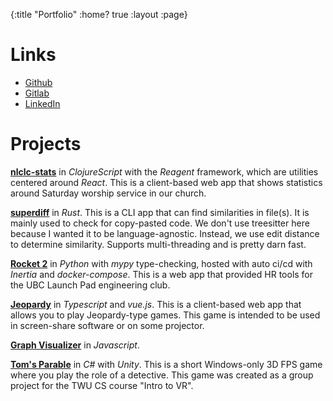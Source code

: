 {:title "Portfolio"
 :home? true
 :layout :page}

# Links

- [Github](https://github.com/chuck-sys)
- [Gitlab](https://gitlab.com/chucksys)
- [LinkedIn](https://www.linkedin.com/in/cheukyin)

# Projects

**[nlclc-stats](https://github.com/NLCLC-CM/stats)** in *ClojureScript* with the *Reagent* framework,
which are utilities centered around *React*. This is a client-based web app that shows statistics around
Saturday worship service in our church.

**[superdiff](https://github.com/chuck-sys/superdiff)** in *Rust*. This is a CLI app that can find
similarities in file(s). It is mainly used to check for copy-pasted code. We don't use treesitter here
because I wanted it to be language-agnostic. Instead, we use edit distance to determine similarity.
Supports multi-threading and is pretty darn fast.

**[Rocket 2](https://github.com/ubclaunchpad/rocket2)** in *Python* with *mypy* type-checking, hosted with
auto ci/cd with *Inertia* and *docker-compose*. This is a web app that provided HR tools for the UBC
Launch Pad engineering club.

**[Jeopardy](https://gitlab.com/chucksys/jeopardy-vue)** in *Typescript* and *vue.js*. This is
a client-based web app that allows you to play Jeopardy-type games. This game is intended to be used in
screen-share software or on some projector.

**[Graph Visualizer](https://github.com/chuck-sys/graph-viz-js)** in *Javascript*.

**[Tom's Parable](https://github.com/chuck-sys/operation-omega)** in *C#* with *Unity*. This is
a short Windows-only 3D FPS game where you play the role of a detective. This game was created as a group
project for the TWU CS course "Intro to VR".
